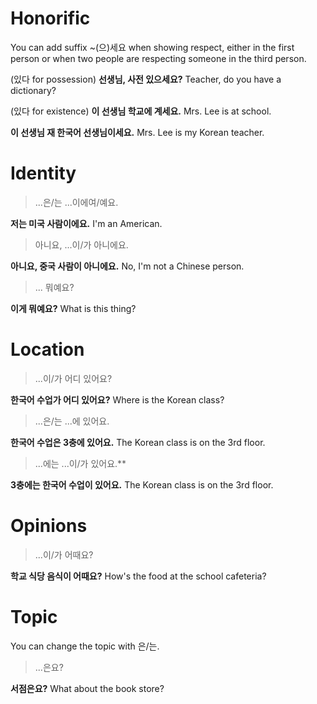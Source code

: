 # Honorific

You can add suffix ~(으)세요 when showing respect, either in the first person or when two people are respecting someone in the third person.

(있다 for possession) **선생님, 사전 있으세요?**
Teacher, do you have a dictionary?

(있다 for existence) **이 선생님 학교에 계세요.** Mrs. Lee is at school.

**이 선생님 재 한국어 선생님이세요.**
Mrs. Lee is my Korean teacher.

# Identity

> ...은/는 ...이에여/예요.

**저는 미국 사람이에요.**
I'm an American.

> 아니요, ...이/가 아니에요.

**아니요, 중국 사람이 아니에요.**
No, I'm not a Chinese person.

> ... 뭐예요?

**이게 뭐예요?**
What is this thing?

# Location

> ...이/가 어디 있어요?

**한국어 수업가 어디 있어요?**
Where is the Korean class?

> ...은/는 ...에 있어요.

**한국어 수업은 3충에 있어요.**
The Korean class is on the 3rd floor.

> ...에는 ...이/가 있어요.**

**3충에는 한국어 수업이 있어요.**
The Korean class is on the 3rd floor.


# Opinions

> ...이/가 어때요?

**학교 식당 음식이 어때요?**
How's the food at the school cafeteria?

# Topic

You can change the topic with 은/는.

> ...은요?

**서점은요?**
What about the book store?
